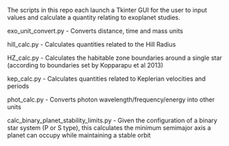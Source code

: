 The scripts in this repo each launch a Tkinter GUI for the user to input values and calculate a quantity relating to exoplanet studies.

exo_unit_convert.py - Converts distance, time and mass units

hill_calc.py - Calculates quantities related to the Hill Radius

HZ_calc.py - Calculates the habitable zone boundaries around a single star (according to boundaries set by Kopparapu et al 2013)

kep_calc.py - Calculates quantities related to Keplerian velocities and periods

phot_calc.py - Converts photon wavelength/frequency/energy into other units

calc_binary_planet_stability_limits.py - Given the configuration of a binary star system (P or S type), this calculates the minimum semimajor axis a planet can occupy while maintaining a stable orbit
